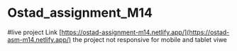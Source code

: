# Ostad_assignment_M14

#live project Link 
[https://ostad-assignment-m14.netlify.app/](https://ostad-asm-m14.netlify.app/)
the project not responsive for mobile and tablet viwe 

